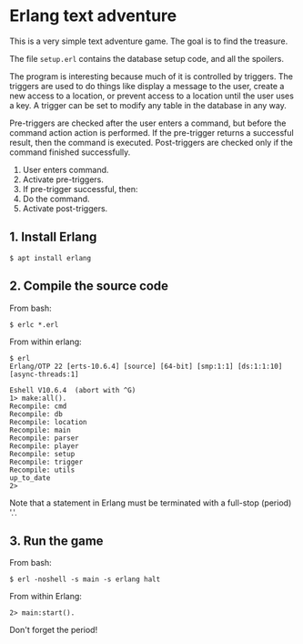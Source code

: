 # Erlang text adventure

This is a very simple text adventure game. The goal is to find the treasure.

The file `setup.erl` contains the database setup code, and all the spoilers.

The program is interesting because much of it is controlled by triggers. The
triggers are used to do things like display a message to the user, create a
new access to a location, or prevent access to a location until the user uses
a key. A trigger can be set to modify any table in the database in any way.

Pre-triggers are checked after the user enters a command, but before the command
action action is performed. If the pre-trigger returns a successful result, then
the command is executed. Post-triggers are checked only if the command finished
successfully.

1. User enters command.
2. Activate pre-triggers.
3. If pre-trigger successful, then:
4. Do the command.
5. Activate post-triggers.

## 1. Install Erlang


```
$ apt install erlang
```

## 2. Compile the source code

From bash:

```
$ erlc *.erl
```

From within erlang:

```
$ erl
Erlang/OTP 22 [erts-10.6.4] [source] [64-bit] [smp:1:1] [ds:1:1:10] [async-threads:1]

Eshell V10.6.4  (abort with ^G)
1> make:all().
Recompile: cmd
Recompile: db
Recompile: location
Recompile: main
Recompile: parser
Recompile: player
Recompile: setup
Recompile: trigger
Recompile: utils
up_to_date
2>
```

Note that a statement in Erlang must be terminated with a full-stop (period) '.'.

## 3. Run the game

From bash:

```
$ erl -noshell -s main -s erlang halt
```

From within Erlang:

```
2> main:start().
```

Don't forget the period!
